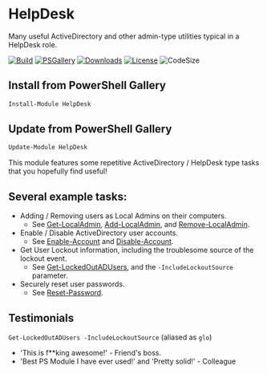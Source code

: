 # HelpDesk
Many useful ActiveDirectory and other admin-type utilities typical in a HelpDesk role.

<!-- [![Build Status](https://dev.azure.com/TechDufus/HelpDesk/_apis/build/status/TechDufus.HelpDesk?branchName=master)](https://dev.azure.com/techdufus/HelpDesk/_build/latest?definitionId=1&branchName=master) -->
[![Build](https://github.com/techdufus/HelpDesk/workflows/Build%20and%20Publish/badge.svg)](https://github.com/techdufus/HelpDesk/actions?query=workflow%3A%22Version+Check+%2B+Publish+to+PSGallery%22)
[![PSGallery](https://img.shields.io/powershellgallery/v/HelpDesk?color=G&label=PowerShell%20Gallery)](https://www.powershellgallery.com/packages/HelpDesk/)
[![Downloads](https://img.shields.io/powershellgallery/dt/HelpDesk?label=Downloads)](https://www.powershellgallery.com/packages/HelpDesk/)
[![License](https://img.shields.io/github/license/techdufus/HelpDesk?color=g&label=License)](https://github.com/techdufus/HelpDesk/blob/master/LICENSE)
![CodeSize](https://img.shields.io/github/languages/code-size/techdufus/HelpDesk?label=Code%20Size)
<!--
[![Known Vulnerabilities](https://snyk.io/test/github/dwyl/hapi-auth-jwt2/badge.svg)](https://snyk.io/test/github/techdufus/HelpDesk)
-->
## Install from PowerShell Gallery
```powershell
Install-Module HelpDesk
```
## Update from PowerShell Gallery
```powershell
Update-Module HelpDesk
```

This module features some repetitive ActiveDirectory / HelpDesk type tasks that you hopefully find useful!

## Several example tasks:

- Adding / Removing users as Local Admins on their computers.
  - See [Get-LocalAdmin](https://github.com/techdufus/HelpDesk/blob/master/Functions/Public/Get-LocalAdmin.ps1), [Add-LocalAdmin](https://github.com/techdufus/HelpDesk/blob/master/Functions/Public/Add-LocalAdmin.ps1), and [Remove-LocalAdmin](https://github.com/techdufus/HelpDesk/blob/master/Functions/Public/Remove-LocalAdmin.ps1).
- Enable / Disable ActiveDirectory user accounts.
  - See [Enable-Account](https://github.com/techdufus/HelpDesk/blob/master/Functions/Public/Enable-Account.ps1) and [Disable-Account](https://github.com/techdufus/HelpDesk/blob/master/Functions/Public/Disable-Account.ps1).
- Get User Lockout information, including the troublesome source of the lockout event.
  - See [Get-LockedOutADUsers](https://github.com/techdufus/HelpDesk/blob/master/Functions/Public/Get-LockedOutADUsers.ps1), and the `-IncludeLockoutSource` parameter.
- Securely reset user passwords.
  - See [Reset-Password](https://github.com/techdufus/HelpDesk/blob/master/Functions/Public/Reset-Password.ps1).


## Testimonials

`Get-LockedOutADUsers -IncludeLockoutSource` (aliased as `glo`)
- 'This is f**king awesome!' - Friend's boss.
- 'Best PS Module I have ever used!' and 'Pretty solid!' - Colleague
